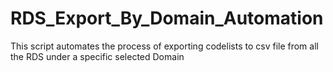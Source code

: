 # RDS_Export_By_Domain_Automation
This script automates the process of exporting codelists to csv file from all the RDS under a specific selected Domain
